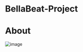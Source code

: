 # BellaBeat-Project

# About
![image](https://user-images.githubusercontent.com/102369330/234569260-bd2bcc2b-2ec9-4f16-a86c-86cb33ec9e7a.png)
